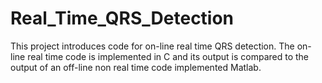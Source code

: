 # Real_Time_QRS_Detection
This project introduces code for on-line real time QRS detection.
The on-line real time code is implemented in C and its output is compared to the output of an off-line non real time code implemented Matlab.


